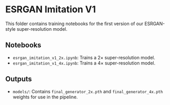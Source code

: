# ESRGAN Imitation V1

This folder contains training notebooks for the first version of our ESRGAN-style super-resolution model.

## Notebooks

- `esrgan_imitation_v1_2x.ipynb`: Trains a 2× super-resolution model.
- `esrgan_imitation_v1_4x.ipynb`: Trains a 4× super-resolution model.

## Outputs

- `models/`: Contains `final_generator_2x.pth` and `final_generator_4x.pth` weights for use in the pipeline.
